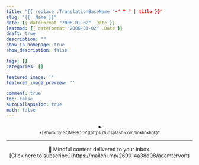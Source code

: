 ```yaml
---
title: "{{ replace .TranslationBaseName "-" " " | title }}"
slug: "{{ .Name }}"
date: {{ dateFormat "2006-01-02" .Date }}
lastmod: {{ dateFormat "2006-01-02" .Date }}
draft: true
description: ""
show_in_homepage: true
show_description: false

tags: []
categories: []

featured_image: ''
featured_image_preview: ''

comment: true
toc: false
autoCollapseToc: true
math: false
---
```




<!--more-->

<center>❧</center>
<center><small> *[Photo by SOMEBODY](https://unsplash.com/linklinklink)* </small>

---
<center>
📨 Mindful content delivered to your inbox. <br>[Click here to subscribe.](https://mailchi.mp/269014a38d08/adamtervort)</center>